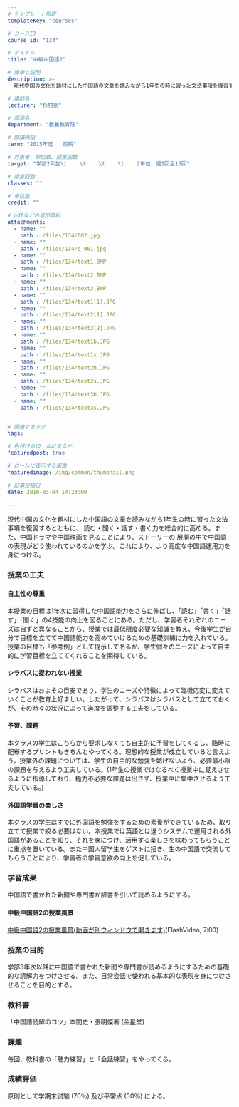 ```yaml
---
# テンプレート指定
templateKey: "courses"

# コースID
course_id: "134"

# タイトル
title: "中級中国語2"

# 簡単な説明
description: >-
  現代中国の文化を題材にした中国語の文章を読みながら1年生の時に習った文法事項を復習するとともに、 読む・聞く・話す・書く力を総合的に高める。また、中国ドラマや中国映画を見ることにより、ストーリーの 展...

# 講師名
lecturer: "杉村泰"

# 部局名
department: "教養教育院"

# 開講時限
term: "2015年度	前期"

# 対象者、単位数、授業回数
target: "学部2年生\t    \t    \t    \t    2単位、週1回全15回"

# 授業回数
classes: ""

# 単位数
credit: ""

# pdfなどの追加資料
attachments: 
  - name: "" 
    path : /files/134/002.jpg
  - name: "" 
    path : /files/134/s_001.jpg
  - name: "" 
    path : /files/134/text1.BMP
  - name: "" 
    path : /files/134/text2.BMP
  - name: "" 
    path : /files/134/text3.BMP
  - name: "" 
    path : /files/134/text1[1].JPG
  - name: "" 
    path : /files/134/text2[1].JPG
  - name: "" 
    path : /files/134/text3[2].JPG
  - name: "" 
    path : /files/134/text1b.JPG
  - name: "" 
    path : /files/134/text1s.JPG
  - name: "" 
    path : /files/134/text2b.JPG
  - name: "" 
    path : /files/134/text2s.JPG
  - name: "" 
    path : /files/134/text3b.JPG
  - name: "" 
    path : /files/134/text3s.JPG


# 関連するタグ
tags:

# 色付けのロールにするか
featuredpost: true

# ロールに表示する画像
featuredimage: /img/common/thumbnail.png

# 記事投稿日
date: 2016-03-04 14:23:00

---
```

現代中国の文化を題材にした中国語の文章を読みながら1年生の時に習った文法事項を復習するとともに、 読む・聞く・話す・書く力を総合的に高める。また、中国ドラマや中国映画を見ることにより、ストーリーの 展開の中で中国語の表現がどう使われているのかを学ぶ。これにより、より高度な中国語運用力を身につける。
### 授業の工夫

#### 自主性の尊重 

本授業の目標は1年次に習得した中国語能力をさらに伸ばし、「読む」「書く」「話す」「聞く」の4技能の向上を図ることにある。ただし、学習者それぞれのニーズは自ずと異なることから、授業では最低限度必要な知識を教え、今後学生が自分で目標を立てて中国語能力を高めていけるための基礎訓練に力を入れている。授業の目標も「参考例」として提示してあるが、学生個々のニーズによって自主的に学習目標を立ててくれることを期待している。

#### シラバスに捉われない授業

シラバスはおよその目安であり、学生のニーズや特徴によって臨機応変に変えていくことが教育上好ましい。したがって、シラバスはシラバスとして立てておくが、その時々の状況によって進度を調整する工夫をしている。 

#### 予習、課題

本クラスの学生はこちらから要求しなくても自主的に予習をしてくるし、臨時に配布するプリントもきちんとやってくる。理想的な授業が成立していると言えよう。授業外の課題については、学生の自主的な勉強を妨げないよう、必要最小限の課題を与えるよう工夫している。(1年生の授業ではなるべく授業中に覚えさせるように指導しており、極力不必要な課題は出さず、授業中に集中させるよう工夫している。) 

#### 外国語学習の楽しさ

本クラスの学生はすでに外国語を勉強をするための素養ができているため、取り立てて授業で絞る必要はない。本授業では英語とは違うシステムで運用される外国語があることを知り、それを身につけ、活用する楽しさを味わってもらうことに重点を置いている。また中国人留学生をゲストに招き、生の中国語で交流してもらうことにより、学習者の学習意欲の向上を促している。 

### 学習成果

中国語で書かれた新聞や専門書が辞書を引いて読めるようにする。 

#### 中級中国語2の授業風景

[中級中国語2の授業風景(動画が別ウィンドウで開きます)](http://nuvideo.media.nagoya-u.ac.jp/embed/0498c5179c5ca56bdecdfbd1e00fef36b4b8f556)(FlashVideo, 7:00)

### 授業の目的

学部3年次以降に中国語で書かれた新聞や専門書が読めるようにするための基礎的な読解力をつけさせる。また、日常会話で使われる基本的な表現を身につけさせることを目的とする。 

### 教科書

「中国語読解のコツ」本間史・張明傑著 (金星堂) 

### 課題

毎回、教科書の「聴力練習」と「会話練習」をやってくる。



### 成績評価

原則として学期末試験 (70％) 及び平常点 (30％) による。
